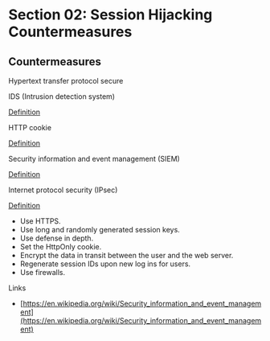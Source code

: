 # Section 02: Session Hijacking Countermeasures

## Countermeasures
Hypertext transfer protocol secure

IDS (Intrusion detection system)

[Definition](../definitions/definitions_I.md#intrusion-detection-system)

HTTP cookie

[Definition](../definitions/definitions_C.md#cookie)

Security information and event management (SIEM)

[Definition](../definitions/definitions_S.md#security-information-and-event-management)

Internet protocol security (IPsec)

[Definition](../definitions/definitions_I.md#internet-protocol-security)

- Use HTTPS.
- Use long and randomly generated session keys.
- Use defense in depth.
- Set the HttpOnly cookie.
- Encrypt the data in transit between the user and the web server.
- Regenerate session IDs upon new log ins for users.
- Use firewalls.

Links
- [https://en.wikipedia.org/wiki/Security_information_and_event_management](https://en.wikipedia.org/wiki/Security_information_and_event_management)
